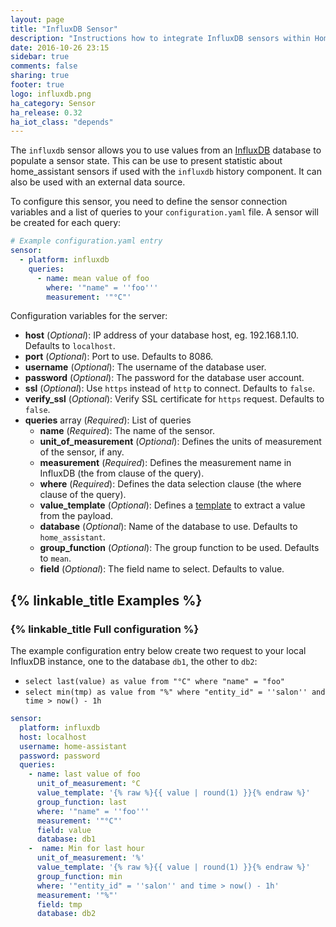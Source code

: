 ```yaml
---
layout: page
title: "InfluxDB Sensor"
description: "Instructions how to integrate InfluxDB sensors within Home Assistant."
date: 2016-10-26 23:15
sidebar: true
comments: false
sharing: true
footer: true
logo: influxdb.png
ha_category: Sensor
ha_release: 0.32
ha_iot_class: "depends"
---
```


The `influxdb` sensor allows you to use values from an [InfluxDB](https://influxdb.com/) database to populate a sensor state. This can be use to present statistic about home_assistant sensors if used with the `influxdb` history component. It can also be used with an external data source.

To configure this sensor, you need to define the sensor connection variables and a list of queries to  your `configuration.yaml` file. A sensor will be created for each query:

```yaml
# Example configuration.yaml entry
sensor:
  - platform: influxdb
    queries:
      - name: mean value of foo
        where: '"name" = ''foo'''
        measurement: '"°C"'
```


Configuration variables for the server:

- **host** (*Optional*): IP address of your database host, eg. 192.168.1.10. Defaults to `localhost`.
- **port** (*Optional*): Port to use. Defaults to 8086.
- **username** (*Optional*): The username of the database user.
- **password** (*Optional*): The password for the database user account.
- **ssl** (*Optional*): Use `https` instead of `http` to connect. Defaults to `false`.
- **verify_ssl** (*Optional*): Verify SSL certificate for `https` request. Defaults to `false`.
- **queries** array (*Required*): List of queries
  - **name** (*Required*): The name of the sensor.
  - **unit_of_measurement** (*Optional*): Defines the units of measurement of the sensor, if any.
  - **measurement** (*Required*):  Defines the measurement name in InfluxDB (the from clause of the query).
  - **where** (*Required*): Defines the data selection clause (the where clause of the query).
  - **value_template** (*Optional*): Defines a [template](/docs/configuration/templating/#processing-incoming-data) to extract a value from the payload.
  - **database** (*Optional*): Name of the database to use. Defaults to `home_assistant`.
  - **group_function** (*Optional*): The group function to be used. Defaults to `mean`.
  - **field** (*Optional*): The field name to select. Defaults to value.

## {% linkable_title Examples %}

### {% linkable_title Full configuration %}

The example configuration entry below create two request to your local InfluxDB instance, one to the database `db1`, the other to `db2`:

- `select last(value) as value from "°C" where "name" = "foo"`
- `select min(tmp) as value from "%" where "entity_id" = ''salon'' and time > now() - 1h`

```yaml
sensor:
  platform: influxdb
  host: localhost
  username: home-assistant
  password: password
  queries:
    - name: last value of foo
      unit_of_measurement: °C
      value_template: '{% raw %}{{ value | round(1) }}{% endraw %}'
      group_function: last
      where: '"name" = ''foo'''
      measurement: '"°C"'
      field: value
      database: db1
    -  name: Min for last hour
      unit_of_measurement: '%'
      value_template: '{% raw %}{{ value | round(1) }}{% endraw %}'
      group_function: min
      where: '"entity_id" = ''salon'' and time > now() - 1h'
      measurement: '"%"'
      field: tmp
      database: db2
```
